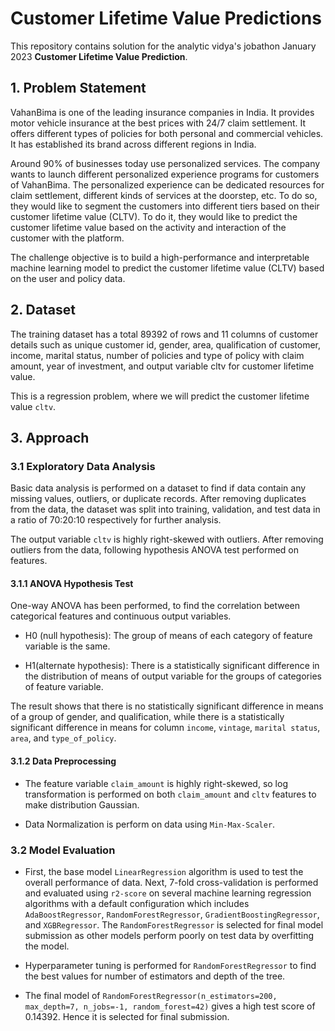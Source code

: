 # Customer Lifetime Value Predictions
This repository contains solution for the analytic vidya's jobathon January 2023 **Customer Lifetime Value Prediction**.

## 1. Problem Statement

VahanBima is one of the leading insurance companies in India. It provides motor vehicle insurance at the best prices with 24/7 claim settlement. It offers different types of policies for both personal and commercial vehicles. It has established its brand across different regions in India.

Around 90% of businesses today use personalized services. The company wants to launch different personalized experience programs for customers of VahanBima. The personalized experience can be dedicated resources for claim settlement, different kinds of services at the doorstep, etc. To do so, they would like to segment the customers into different tiers based on their customer lifetime value (CLTV).
To do it, they would like to predict the customer lifetime value based on the activity and interaction of the customer with the platform.

The challenge objective is to build a high-performance and interpretable machine learning model to predict the customer lifetime value (CLTV) based on the user and policy data.

## 2. Dataset
The training dataset has a total 89392 of rows and 11 columns of customer details such as unique customer id, gender, area, qualification of customer, income, marital status, number of policies and type of policy with claim amount, year of investment, and output variable cltv for customer lifetime value.

This is a regression problem, where we will predict the customer lifetime value `cltv`.

## 3. Approach

### 3.1 Exploratory Data Analysis

Basic data analysis is performed on a dataset to find if data contain any missing values, outliers, or duplicate records. After removing duplicates from the data, the dataset was split into training, validation, and test data in a ratio of 70:20:10 respectively for further analysis.

The output variable `cltv` is highly right-skewed with outliers. After removing outliers from the data, following hypothesis ANOVA test performed on features.

#### 3.1.1 ANOVA Hypothesis Test

One-way ANOVA has been performed, to find the correlation between categorical features and continuous output variables.

- H0 (null hypothesis): The group of means of each category of feature variable is the same.
  
- H1(alternate hypothesis): There is a statistically significant difference in the distribution of means of output variable for the groups of categories of feature variable.
  

The result shows that there is no statistically significant difference in means of a group of gender, and qualification, while there is a statistically significant difference in means for column `income`, `vintage`, `marital status`, `area`, and `type_of_policy`.

#### 3.1.2 Data Preprocessing

- The feature variable `claim_amount` is highly right-skewed, so log transformation is performed on both `claim_amount` and `cltv` features to make distribution Gaussian.
  
- Data Normalization is perform on data using `Min-Max-Scaler`.
  

### 3.2 Model Evaluation

- First, the base model `LinearRegression` algorithm is used to test the overall performance of data. Next, 7-fold cross-validation is performed and evaluated using `r2-score` on several machine learning regression algorithms with a default configuration which includes `AdaBoostRegressor`, `RandomForestRegressor`, `GradientBoostingRegressor`, and `XGBRegressor`. The `RandomForestRegressor` is selected for final model submission as other models perform poorly on test data by overfitting the model.
  
- Hyperparameter tuning is performed for `RandomForestRegressor` to find the best values for number of estimators and depth of the tree.
  
- The final model of `RandomForestRegressor(n_estimators=200, max_depth=7, n_jobs=-1, random_forest=42)` gives a high test score of 0.14392. Hence it is selected for final submission.
